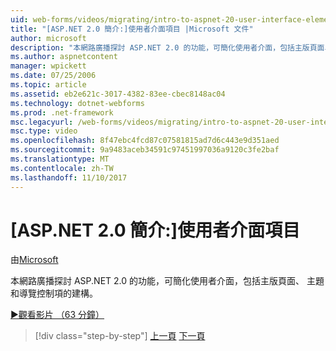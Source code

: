 ```yaml
---
uid: web-forms/videos/migrating/intro-to-aspnet-20-user-interface-elements
title: "[ASP.NET 2.0 簡介:]使用者介面項目 |Microsoft 文件"
author: microsoft
description: "本網路廣播探討 ASP.NET 2.0 的功能，可簡化使用者介面，包括主版頁面、 主題和導覽控制項的建構。"
ms.author: aspnetcontent
manager: wpickett
ms.date: 07/25/2006
ms.topic: article
ms.assetid: eb2e621c-3017-4382-83ee-cbec8148ac04
ms.technology: dotnet-webforms
ms.prod: .net-framework
msc.legacyurl: /web-forms/videos/migrating/intro-to-aspnet-20-user-interface-elements
msc.type: video
ms.openlocfilehash: 8f47ebc4fcd87c07581815ad7d6c443e9d351aed
ms.sourcegitcommit: 9a9483aceb34591c97451997036a9120c3fe2baf
ms.translationtype: MT
ms.contentlocale: zh-TW
ms.lasthandoff: 11/10/2017
---
```

<a name="intro-to-aspnet-20-user-interface-elements"></a>[ASP.NET 2.0 簡介:]使用者介面項目
====================
由[Microsoft](https://github.com/microsoft)

本網路廣播探討 ASP.NET 2.0 的功能，可簡化使用者介面，包括主版頁面、 主題和導覽控制項的建構。

[&#9654;觀看影片 （63 分鐘）](https://channel9.msdn.com/Blogs/ASP-NET-Site-Videos/intro-to-aspnet-20-user-interface-elements)

>[!div class="step-by-step"]
[上一頁](intro-to-aspnet-20-aspnet-20-fundamentals.md)
[下一頁](migrating-from-classic-asp-to-aspnet.md)
